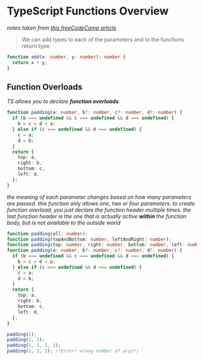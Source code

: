 # TypeScript Functions Overview

_notes taken from [this freeCodeCamp article](https://www.freecodecamp.org/news/the-definitive-typescript-handbook/)_

> We can add types to each of the parameters and to the functions return type:

```ts
function add(x: number, y: number): number {
  return x + y;
}
```

## Function Overloads

_TS allows you to declare **function overloads**_

```ts
function padding(a: number, b?: number, c?: number, d?: number) {
  if (b === undefined && c === undefined && d === undefined) {
    b = c = d = a;
  } else if (c === undefined && d === undefined) {
    c = a;
    d = b;
  }
  return {
    top: a,
    right: b,
    bottom: c,
    left: d,
  };
}
```

_the meaning of each parameter changes based on how many parameters are passed. this function only allows one, two or four parameters. to create function overload, you just declare the function header multiple times. the last function header is the one that is actually active **within** the function body, but is not available to the outside world_

```ts
function padding(all: number);
function padding(topAndBottom: number, leftAndRight: number);
function padding(top: number, right: number, bottom: number, left: number);
function padding(a: number, b?: number, c?: number, d?: number) {
  if (b === undefined && c === undefined && d === undefined) {
    b = c = d = a;
  } else if (c === undefined && d === undefined) {
    c = a;
    d = b;
  }
  return {
    top: a,
    right: b,
    bottom: c,
    left: d,
  };
}

padding(1);
padding(1, 1);
padding(1, 1, 1, 1);
padding(1, 1, 1); /*Error! wrong number of args*/
```
